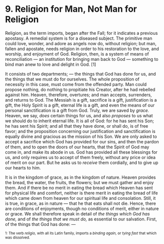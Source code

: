 # 9. Religion for Man, Not Man for Religion

Religion, as the term imports, began after the Fall; for it indicates a previous apostasy. A remedial system is for a diseased subject. The primitive man could love, wonder, and adore as angels now do, without religion; but man, fallen and apostate, needs religion in order to his restoration to the love, and worship, and enjoyment of God. Religion,  then, is  a system  of means of reconciliation — an institution for bringing man back to God — something to bind man anew to love and delight in God. [1] 

It consists of two departments; — the things that God has done for us,  and  the  things  that  we  must  do  for  ourselves.  The  whole proposition of necessity in this case, must come from the offended party.  Man  could  propose  nothing,  do  nothing  to  propitiate  his Creator,  after  he  had  rebelled  against  him.  Heaven,  therefore, overtures; and man accepts, surrenders, and returns to God. The Messiah is a gift, sacrifice is a gift, justification is a gift, the Holy Spirit is a gift, eternal life is a gift, and even the means of our personal sanctification is a gift from God. Truly, we are saved by *grace.*  Heaven,  we  say,  *does*  certain  things  for  us,  and  also *proposes* to us what we should do to inherit eternal life. It is all of God: for he has sent his Son; he has sent his Spirit; and all that they have done, or shall do, is of free favor; and the proposition concerning our justification and sanctification is equally divine and gracious as the mission of his Son. We are only asked to accept a sacrifice which God has provided for our sins, and then the pardon of them, and to open the doors of our hearts, that the Spirit of God may come in, and make its abode in us. God has provided all these blessings for us,  and only requires us to accept of them freely, without any price or idea of merit on our part. But he asks us to *receive* them cordially, and to give up our hearts to him. 

It is in the kingdom of grace, as in the kingdom of nature. Heaven provides the bread, the water, the fruits, the flowers; but we must gather and enjoy them. And if there be no merit in eating the bread which Heaven has sent for physical life and comfort, neither is there  merit  in  eating  the  bread  of  life  which  came  down  from heaven for our spiritual  life and consolation. Still, it  is true, in grace, as in nature — that he that eats shall not die. Hence, there are conditions of enjoyments, though no conditions of merit, either in nature or grace. We shall therefore speak in detail of *the things which God has done,* and of *the things that we must do,* as essential to our salvation. First, of the things that God has done: —  

<sub>1:  The  verb  *religio,*  with  all  its  Latin  family,  imports  a  *binding again,* or *tying fast* that which was dissolved.</sub>
